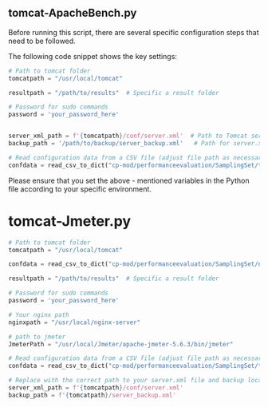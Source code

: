 ## tomcat-ApacheBench.py

Before running this script, there are several specific configuration steps that need to be followed.

The following code snippet shows the key settings:

```python
# Path to tomcat folder
tomcatpath = "/usr/local/tomcat"

resultpath = "/path/to/results"  # Specific a result folder

# Password for sudo commands
password = 'your_password_here'


server_xml_path = f'{tomcatpath}/conf/server.xml'  # Path to Tomcat server.xml
backup_path = '/path/to/backup/server_backup.xml'   # Path for server.xml backup

# Read configuration data from a CSV file (adjust file path as necessary)
confdata = read_csv_to_dict("cp-mod/performanceevaluation/SamplingSet/tomcattest.csv")
```

Please ensure that you set the above - mentioned variables in the Python file according to your specific environment. 



# tomcat-Jmeter.py

```python
# Path to tomcat folder
tomcatpath = "/usr/local/tomcat"

confdata = read_csv_to_dict("cp-mod/performanceevaluation/SamplingSet/nginxtest.csv")

resultpath = "/path/to/results"  # Specific a result folder

# Password for sudo commands
password = 'your_password_here'

# Your nginx path
nginxpath = "/usr/local/nginx-server"

# path to jmeter
JmeterPath = "/usr/local/Jmeter/apache-jmeter-5.6.3/bin/jmeter"

# Read configuration data from a CSV file (adjust file path as necessary)
confdata = read_csv_to_dict("cp-mod/performanceevaluation/SamplingSet/tomcattest.csv")

# Replace with the correct path to your server.xml file and backup location
server_xml_path = f'{tomcatpath}/conf/server.xml'
backup_path = f'{tomcatpath}/server_backup.xml'
```
